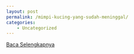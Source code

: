 ```yaml
---
layout: post
permalink: /mimpi-kucing-yang-sudah-meninggal/
categories:
    - Uncategorized
---
```


[Baca Selengkapnya](/10)